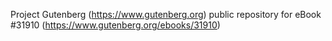 Project Gutenberg (https://www.gutenberg.org) public repository for eBook #31910 (https://www.gutenberg.org/ebooks/31910)
